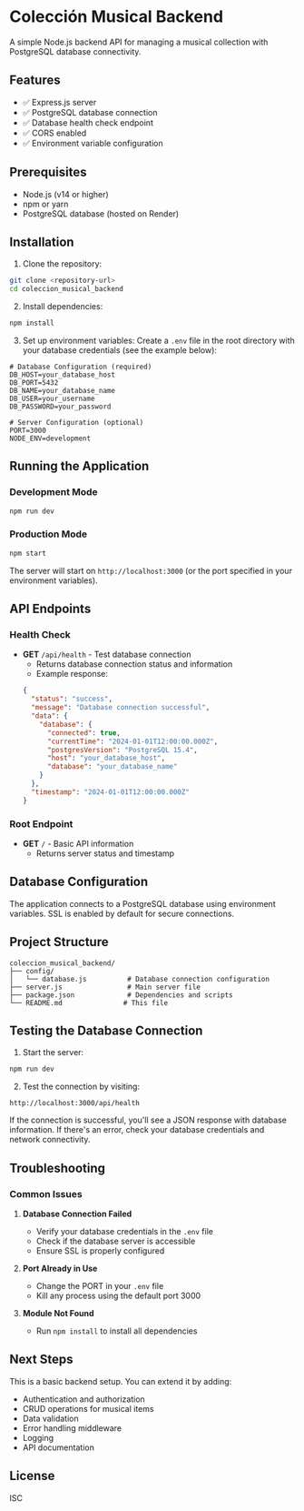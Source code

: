# Colección Musical Backend

A simple Node.js backend API for managing a musical collection with PostgreSQL database connectivity.

## Features

- ✅ Express.js server
- ✅ PostgreSQL database connection
- ✅ Database health check endpoint
- ✅ CORS enabled
- ✅ Environment variable configuration

## Prerequisites

- Node.js (v14 or higher)
- npm or yarn
- PostgreSQL database (hosted on Render)

## Installation

1. Clone the repository:
```bash
git clone <repository-url>
cd coleccion_musical_backend
```

2. Install dependencies:
```bash
npm install
```

3. Set up environment variables:
Create a `.env` file in the root directory with your database credentials (see the example below):
```env
# Database Configuration (required)
DB_HOST=your_database_host
DB_PORT=5432
DB_NAME=your_database_name
DB_USER=your_username
DB_PASSWORD=your_password

# Server Configuration (optional)
PORT=3000
NODE_ENV=development
```

## Running the Application

### Development Mode
```bash
npm run dev
```

### Production Mode
```bash
npm start
```

The server will start on `http://localhost:3000` (or the port specified in your environment variables).

## API Endpoints

### Health Check
- **GET** `/api/health` - Test database connection
  - Returns database connection status and information
  - Example response:
  ```json
  {
    "status": "success",
    "message": "Database connection successful",
    "data": {
      "database": {
        "connected": true,
        "currentTime": "2024-01-01T12:00:00.000Z",
        "postgresVersion": "PostgreSQL 15.4",
        "host": "your_database_host",
        "database": "your_database_name"
      }
    },
    "timestamp": "2024-01-01T12:00:00.000Z"
  }
  ```

### Root Endpoint
- **GET** `/` - Basic API information
  - Returns server status and timestamp

## Database Configuration

The application connects to a PostgreSQL database using environment variables. SSL is enabled by default for secure connections.

## Project Structure

```
coleccion_musical_backend/
├── config/
│   └── database.js          # Database connection configuration
├── server.js                # Main server file
├── package.json             # Dependencies and scripts
└── README.md               # This file
```

## Testing the Database Connection

1. Start the server:
```bash
npm run dev
```

2. Test the connection by visiting:
```
http://localhost:3000/api/health
```

If the connection is successful, you'll see a JSON response with database information. If there's an error, check your database credentials and network connectivity.

## Troubleshooting

### Common Issues

1. **Database Connection Failed**
   - Verify your database credentials in the `.env` file
   - Check if the database server is accessible
   - Ensure SSL is properly configured

2. **Port Already in Use**
   - Change the PORT in your `.env` file
   - Kill any process using the default port 3000

3. **Module Not Found**
   - Run `npm install` to install all dependencies

## Next Steps

This is a basic backend setup. You can extend it by adding:
- Authentication and authorization
- CRUD operations for musical items
- Data validation
- Error handling middleware
- Logging
- API documentation

## License

ISC
